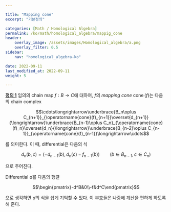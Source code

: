 ```yaml
---

title: "Mapping cone"
excerpt: "기본정의"

categories: [Math / Homological Algebra]
permalink: /ko/math/homological_algebra/mappig_cone
header:
    overlay_image: /assets/images/Homological_algebra/a.png
    overlay_filter: 0.5
sidebar: 
    nav: "homological_algebra-ko"

date: 2022-09-11
last_modified_at: 2022-09-11
weight: 5

---
```


<div class="definition" markdown="1">

<ins id="df1">**정의 1**</ins> 임의의 chain map $f:B\rightarrow C$에 대하여, $f$의 *mapping cone* $\operatorname{cone}(f)$는 다음의 chain complex

$$\cdots\longrightarrow\underbrace{B_n\oplus C_{n+1}}_{\operatorname{cone}(f)_{n+1}}\overset{d_{n+1}}{\longrightarrow}\underbrace{B_{n-1}\oplus C_n}_{\operatorname{cone}(f)_n}\overset{d_n}{\longrightarrow}\underbrace{B_{n-2}\oplus C_{n-1}}_{\operatorname{cone}(f)_{n-1}}\longrightarrow\cdots$$

를 의미한다. 이 때, differential은 다음의 식

$$d_n(b,c)=(-d_{n-1}(b), d_n(c)-f_{n-1}(b))\qquad (b\in B_{n-1},c\in C_n)$$

으로 주어진다. 

</div>

Differential $d$를 다음의 행렬

$$\begin{pmatrix}-d^B&0\\-f&d^C\end{pmatrix}$$

으로 생각하면 $d$의 식을 쉽게 기억할 수 있다. 이 부호들은 나중에 계산을 편하게 하도록 해 준다.

